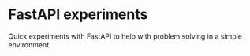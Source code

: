 # FastAPI experiments
Quick experiments with FastAPI to help with problem solving in a simple environment
